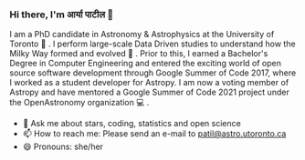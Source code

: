 ### Hi there, I'm आर्या पाटील 👋

I am a PhD candidate in Astronomy & Astrophysics at the University of Toronto 🔭 .
I perform large-scale Data Driven studies to understand how the Milky Way formed and evolved 🌌 .
Prior to this, I earned a Bachelor's Degree in Computer Engineering and entered the exciting world of open source software development through Google Summer of Code 2017, where I worked as a student developer for Astropy. I am now a voting member of Astropy and have mentored a Google Summer of Code 2021 project under the OpenAstronomy organization 💻 .

- 💬  Ask me about stars, coding, statistics and open science
- 📫  How to reach me: Please send an e-mail to patil@astro.utoronto.ca
- 😄  Pronouns: she/her
<!--
**aaryapatil/aaryapatil** is a ✨ _special_ ✨ repository because its `README.md` (this file) appears on your GitHub profile.

Here are some ideas to get you started:

- 🔭 I’m currently working on ...
- 🌱 I’m currently learning ...
- 👯 I’m looking to collaborate on ...
- 🤔 I’m looking for help with ...
- 💬 Ask me about ...
- 📫 How to reach me: ...
- 😄 Pronouns: ...
- ⚡ Fun fact: ...
-->
